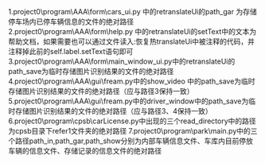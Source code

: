 1.project0\program\AAA\form\cars_ui.py 中的retranslateUi的path_gar 为存储停车场内已停车辆信息的文件的绝对路径
2.project0\program\AAA\form\help.py 中的retranslateUi的setText中的文本为帮助文档，如果需要也可以通过文件读入:恢复热translateUi中被注释的代码，并注释掉此前的self.label.setText语句即可
3.project0\program\AAA\form\main_window_ui.py中的retranslateUi的path_save为临时存储图片识别结果的文件的绝对路径
4.project0\program\AAA\gui\fream.py中的show_video 中的path_save为临时存储图片识别结果的文件的绝对路径（应与路径3保持一致）
5.project0\program\AAA\gui\fream.py中的driver_window中的path_save为临时存储图片识别结果的文件的绝对路径（应与路径3、4保持一致）
6.project0\program\cpsb\carLicense.py中出现的三个read_directory中的路径为cpsb目录下refer1文件夹的绝对路径
7.project0\program\park\main.py中的三个路径path_in,path_gar,path_show分别为内部车辆信息文件、车库内目前停放车辆的信息文件、存储记录的信息文件的绝对路径